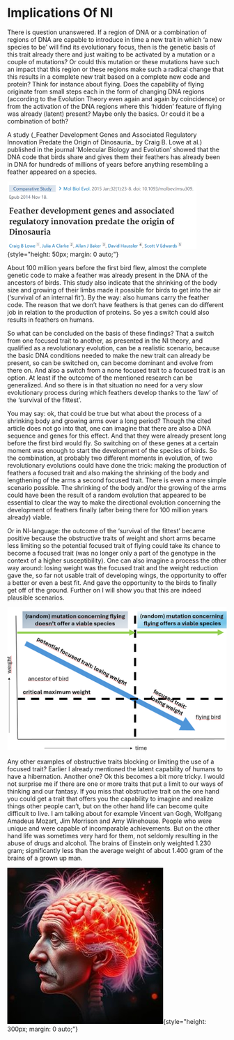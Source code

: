 # Implications Of NI

There is question unanswered. If a region of DNA or a combination of regions of DNA are capable to introduce in time a new trait in which ‘a new species to be’ will find its evolutionary focus, then is the genetic basis of this trait already there and just waiting to be activated by a mutation or a couple of mutations? Or could this mutation or these mutations have such an impact that this region or these regions make such a radical change that this results in a complete new trait based on a complete new code and protein? Think for instance about flying. Does the capability of flying originate from small steps each in the form of changing DNA regions (according to the Evolution Theory even again and again by coincidence) or from the activation of the DNA regions where this ‘hidden’ feature of flying was already (latent) present? Maybe only the basics. Or could it be a combination of both?

A study (\_Feather Development Genes and Associated Regulatory Innovation Predate the Origin of Dinosauria\_ by Craig B. Lowe at al.) published in the journal ‘Molecular Biology and Evolution’ showed that the DNA code that birds share and gives them their feathers has already been in DNA for hundreds of millions of years before anything resembling a feather appeared on a species.

![artikel feathers.png](/artikel%20feathers.png){style="height: 50px; margin: 0 auto;"}

About 100 million years before the first bird flew, almost the complete genetic code to make a feather was already present in the DNA of the ancestors of birds. This study also indicate that the shrinking of the body size and growing of their limbs made it possible for birds to get into the air (‘survival of an internal fit’). By the way: also humans carry the feather code. The reason that we don’t have feathers is that genes can do different job in relation to the production of proteins. So yes a switch could also results in feathers on humans.

So what can be concluded on the basis of these findings? That a switch from one focused trait to another, as presented in the NI theory, and qualified as a revolutionary evolution, can be a realistic scenario, because the basic DNA conditions needed to make the new trait can already be present, so can be switched on, can become dominant and evolve from there on. And also a switch from a none focused trait to a focused trait is an option. At least if the outcome of the mentioned research can be generalized. And so there is in that situation no need for a very slow evolutionary process during which feathers develop thanks to the ‘law’ of the ‘survival of the fittest’.

You may say: ok, that could be true but what about the process of a shrinking body and growing arms over a long period? Though the cited article does not go into that, one can imagine that there are also a DNA sequence and genes for this effect. And that they were already present long before the first bird would fly. So switching on of these genes at a certain moment was enough to start the development of the species of birds. So the combination, at probably two different moments in evolution, of two revolutionary evolutions could have done the trick: making the production of feathers a focused trait and also making the shrinking of the body and lengthening of the arms a second focused trait. There is even a more simple scenario possible. The shrinking of the body and/or the growing of the arms could have been the result of a random evolution that appeared to be essential to clear the way to make the directional evolution concerning the development of feathers finally (after being there for 100 million years already) viable.

Or in NI-language: the outcome of the ‘survival of the fittest’ became positive because the obstructive traits of weight and short arms became less limiting so the potential focused trait of flying could take its chance to become a focused trait (was no longer only a part of the genotype in the context of a higher susceptibility). One can also imagine a process the other way around: losing weight was the focused trait and the weight reduction gave the, so far not usable trait of developing wings, the opportunity to offer a better or even a best fit. And gave the opportunity to the birds to finally get off of the ground. Further on I will show you that this are indeed plausible scenarios.

![losing weight and flying grafiek.png](/losing%20weight%20and%20flying%20grafiek.png)

Any other examples of obstructive traits blocking or limiting the use of a focused trait? Earlier I already mentioned the latent capability of humans to have a hibernation. Another one? Ok this becomes a bit more tricky. I would not surprise me if there are one or more traits that put a limit to our ways of thinking and our fantasy. If you miss that obstructive trait on the one hand you could get a trait that offers you the capability to imagine and realize things other people can’t, but on the other hand life can become quite difficult to live. I am talking about for example Vincent van Gogh, Wolfgang Amadeus Mozart, Jim Morrison and Amy Winehouse. People who were unique and were capable of incomparable achievements. But on the other hand life was sometimes very hard for them, not seldomly resulting in the abuse of drugs and alcohol. The brains of Einstein only weighted 1.230 gram; significantly less than the average weight of about 1.400 gram of the brains of a grown up man.

![brains einstein.jpg](/brains%20einstein.jpg){style="height: 300px; margin: 0 auto;"}
